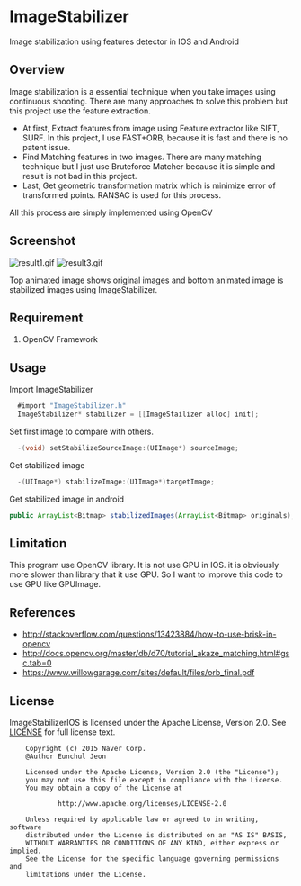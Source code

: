 # ImageStabilizer
Image stabilization using features detector in IOS and Android

## Overview
Image stabilization is a essential technique when you take images using continuous shooting.
There are many approaches to solve this problem but this project use the feature extraction.

* At first, Extract features from image using Feature extractor like SIFT, SURF. In this project, I use FAST+ORB, because it is fast and there is no patent issue.
* Find Matching features in two images. There are many matching technique but I just use Bruteforce Matcher because it is simple and result is not bad in this project.
* Last, Get geometric transformation matrix which is minimize error of transformed points. RANSAC is used for this process.

All this process are simply implemented using OpenCV


## Screenshot
![result1.gif](/docs/result1.gif)
![result3.gif](/docs/result3.gif)

Top animated image shows original images and bottom animated image is stabilized images using ImageStabilizer.

## Requirement
1. OpenCV Framework

## Usage
Import ImageStabilizer
```objectiveC
  #import "ImageStabilizer.h"
  ImageStabilizer* stabilizer = [[ImageStailizer alloc] init];
```
  
Set first image to compare with others.
```objectiveC
  -(void) setStabilizeSourceImage:(UIImage*) sourceImage;
```

Get stabilized image
```objectiveC
  -(UIImage*) stabilizeImage:(UIImage*)targetImage;
```

Get stabilized image in android
```java
public ArrayList<Bitmap> stabilizedImages(ArrayList<Bitmap> originals);
```

## Limitation
This program use OpenCV library.
It is not use GPU in IOS. it is obviously more slower than library that it use GPU.
So I want to improve this code to use GPU like GPUImage.

## References
* http://stackoverflow.com/questions/13423884/how-to-use-brisk-in-opencv
* http://docs.opencv.org/master/db/d70/tutorial_akaze_matching.html#gsc.tab=0
* https://www.willowgarage.com/sites/default/files/orb_final.pdf

## License
ImageStabilizerIOS is licensed under the Apache License, Version 2.0.
See [LICENSE](/docs/LICENSE.txt) for full license text.

        Copyright (c) 2015 Naver Corp.
        @Author Eunchul Jeon

        Licensed under the Apache License, Version 2.0 (the "License");
        you may not use this file except in compliance with the License.
        You may obtain a copy of the License at

                http://www.apache.org/licenses/LICENSE-2.0

        Unless required by applicable law or agreed to in writing, software
        distributed under the License is distributed on an "AS IS" BASIS,
        WITHOUT WARRANTIES OR CONDITIONS OF ANY KIND, either express or implied.
        See the License for the specific language governing permissions and
        limitations under the License.

